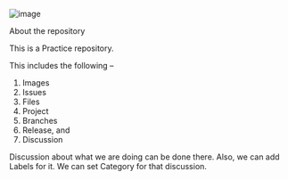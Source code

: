 ![image](https://user-images.githubusercontent.com/110473966/187351672-099e2b0b-c18a-4a2c-90d2-9a78fdc61475.png)


About the repository                                    

This is a Practice repository.

This includes the following –
1.	Images
2.	Issues
3.	Files
4.	Project
5.	Branches
6.	Release, and 
7.	Discussion

Discussion about what we are doing can be done there. Also, we can add Labels for it. We can set Category for that discussion.
